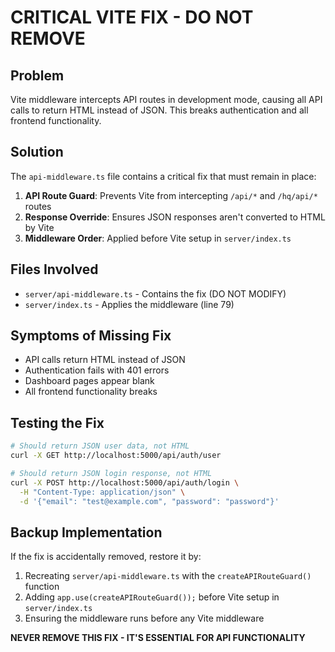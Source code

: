 # CRITICAL VITE FIX - DO NOT REMOVE

## Problem
Vite middleware intercepts API routes in development mode, causing all API calls to return HTML instead of JSON. This breaks authentication and all frontend functionality.

## Solution
The `api-middleware.ts` file contains a critical fix that must remain in place:

1. **API Route Guard**: Prevents Vite from intercepting `/api/*` and `/hq/api/*` routes
2. **Response Override**: Ensures JSON responses aren't converted to HTML by Vite
3. **Middleware Order**: Applied before Vite setup in `server/index.ts`

## Files Involved
- `server/api-middleware.ts` - Contains the fix (DO NOT MODIFY)
- `server/index.ts` - Applies the middleware (line 79)

## Symptoms of Missing Fix
- API calls return HTML instead of JSON
- Authentication fails with 401 errors
- Dashboard pages appear blank
- All frontend functionality breaks

## Testing the Fix
```bash
# Should return JSON user data, not HTML
curl -X GET http://localhost:5000/api/auth/user

# Should return JSON login response, not HTML  
curl -X POST http://localhost:5000/api/auth/login \
  -H "Content-Type: application/json" \
  -d '{"email": "test@example.com", "password": "password"}'
```

## Backup Implementation
If the fix is accidentally removed, restore it by:

1. Recreating `server/api-middleware.ts` with the `createAPIRouteGuard()` function
2. Adding `app.use(createAPIRouteGuard());` before Vite setup in `server/index.ts`
3. Ensuring the middleware runs before any Vite middleware

**NEVER REMOVE THIS FIX - IT'S ESSENTIAL FOR API FUNCTIONALITY**